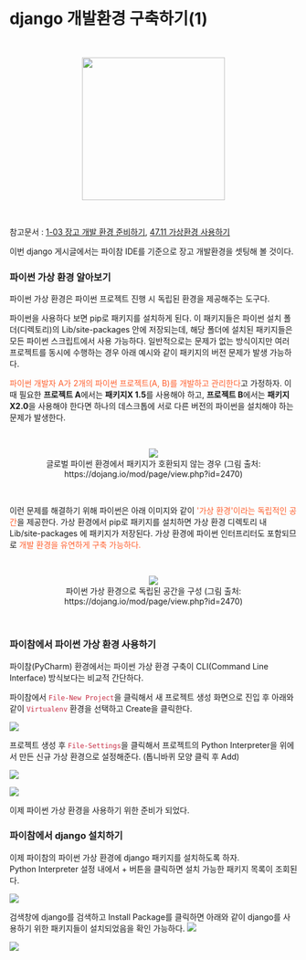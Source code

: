 # django 개발환경 구축하기(1)

<br>
<p align="center">
<img src="https://wikidocs.net/images/page/78004/django-logo-negative.png" width="250px">
</p>
<br>

참고문서 : [1-03 장고 개발 환경 준비하기](https://wikidocs.net/70588), [47.11 가상환경 사용하기](https://dojang.io/mod/page/view.php?id=2470)

이번 django 게시글에서는 파이참 IDE를 기준으로 장고 개발환경을 셋팅해 볼 것이다.

### 파이썬 가상 환경 알아보기
파이썬 가상 환경은 파이썬 프로젝트 진행 시 독립된 환경을 제공해주는 도구다.

파이썬을 사용하다 보면 pip로 패키지를 설치하게 된다. 이 패키지들은 파이썬 설치 폴더(디렉토리)의 Lib/site-packages 안에 저장되는데, 해당 폴더에 설치된 패키지들은 모든 파이썬 스크립트에서 사용 가능하다.
일반적으로는 문제가 없는 방식이지만 여러 프로젝트를 동시에 수행하는 경우 아래 예시와 같이 패키지의 버전 문제가 발생 가능하다.

<span style="color:#ff5f2e;">파이썬 개발자 A가 2개의 파이썬 프로젝트(A, B)를 개발하고 관리한다</span>고 가정하자. 이 때 필요한 **프로젝트 A**에서는 **패키지X 1.5**를 사용해야 하고, **프로젝트 B**에서는 **패키지X2.0**을 사용해야 한다면 하나의 데스크톱에 서로 다른 버전의 파이썬을 설치해야 하는 문제가 발생한다.

<br>
<p align="center">
<img src="https://dojang.io/pluginfile.php/14099/mod_page/content/4/047005.png">
<br>
글로벌 파이썬 환경에서 패키지가 호환되지 않는 경우 (그림 출처: https://dojang.io/mod/page/view.php?id=2470)
</p>
<br>

이런 문제를 해결하기 위해 파이썬은 아래 이미지와 같이 <span style="color:#ff5f2e;">'가상 환경'이라는 독립적인 공간</span>을 제공한다. 가상 환경에서 pip로 패키지를 설치하면 가상 환경 디렉토리 내 Lib/site-packages 에 패키지가 저장된다.
가상 환경에 파이썬 인터프리터도 포함되므로 <span style="color:#ff5f2e;">개발 환경을 유연하게 구축 가능하다.</span>

<br>
<p align="center">
<img src="https://dojang.io/pluginfile.php/14099/mod_page/content/4/047006.png">
<br>
파이썬 가상 환경으로 독립된 공간을 구성 (그림 출처: https://dojang.io/mod/page/view.php?id=2470)
</p>
<br>

### 파이참에서 파이썬 가상 환경 사용하기
파이참(PyCharm) 환경에서는 파이썬 가상 환경 구축이 CLI(Command Line Interface) 방식보다는 비교적 간단하다.

파이참에서 <code style="color:#c72e45;">File-New Project</code>을 클릭해서 새 프로젝트 생성 화면으로 진입 후 아래와 같이 <code style="color:#c72e45;">Virtualenv</code> 환경을 선택하고 Create을 클릭한다.

![](https://images.velog.io/images/qowhdgn/post/3a5c7d35-466c-4e6f-9eec-cb133bcdbfc9/02.PNG)

프로젝트 생성 후  <code style="color:#c72e45;">File-Settings</code>을 클릭해서 프로젝트의 Python Interpreter을 위에서 만든 신규 가상 환경으로 설정해준다. (톱니바퀴 모양 클릭 후 Add)

![](https://images.velog.io/images/qowhdgn/post/ba93c4bb-f81a-474c-809d-8c6ba9bd5f4e/03.PNG)

![](https://images.velog.io/images/qowhdgn/post/808f541b-5b83-4626-b46c-74e326de692e/04.PNG)

이제 파이썬 가상 환경을 사용하기 위한 준비가 되었다.

### 파이참에서 django 설치하기

이제 파이참의 파이썬 가상 환경에 django 패키지를 설치하도록 하자.   
Python Interpreter 설정 내에서 \+ 버튼을 클릭하면 설치 가능한 패키지 목록이 조회된다.

![](https://images.velog.io/images/qowhdgn/post/0b881ff4-5c27-4739-a564-f73803587004/05.PNG)

검색창에 django를 검색하고 Install Package를 클릭하면 아래와 같이 django를 사용하기 위한 패키지들이 설치되었음을 확인 가능하다.
![](https://images.velog.io/images/qowhdgn/post/b97927ec-7e5b-4e5f-a9d8-84a21e40f576/06.PNG)

![](https://images.velog.io/images/qowhdgn/post/4b254c09-a238-43ca-96b3-5ed1fe358572/07.PNG)

